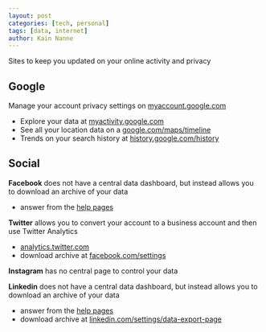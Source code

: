 ```yaml
---
layout: post
categories: [tech, personal]
tags: [data, internet]
author: Kain Nanne
---
```


Sites to keep you updated on your online activity and privacy

<!-- excerpt separator -->

## Google

Manage your account privacy settings on [myaccount.google.com](https://myaccount.google.com/)  
  - Explore your data at [myactivity.google.com](https://myactivity.google.com/myactivity)
  - See all your location data on a [google.com/maps/timeline](https://www.google.com/maps/timeline)
  - Trends on your search history at [history.google.com/history](https://www.history.google.com/history)

## Social

**Facebook** does not have a central data dashboard, but instead allows you to download an archive of your data  
  - answer from the [help pages](https://www.facebook.com/help/405183566203254)

**Twitter** allows you to convert your account to a business account and then use Twitter Analytics  
  - [analytics.twitter.com](https://analytics.twitter.com/)
  - download archive at [facebook.com/settings](https://www.linkedin.com/settings/data-export-page)

**Instagram** has no central page to control your data

**Linkedin** does not have a central data dashboard, but instead allows you to download an archive of your data
  - answer from the [help pages](https://www.linkedin.com/help/linkedin/answer/50191/accessing-your-account-data)
  - download archive at [linkedin.com/settings/data-export-page](https://www.linkedin.com/settings/data-export-page)
